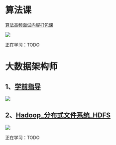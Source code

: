 # 算法课

[算法高频面试内容打包课](https://www.mashibing.com/subject/21?courseNo=1260&courseVersionId=1841)

![](Pasted%20image%2020231211031307.png)

正在学习：TODO

# 大数据架构师

## 1、[学前指导]([https://www.mashibing.com/subject/15?isLogin=1&courseNo=2224&courseVersionId=3025](https://www.mashibing.com/subject/15?isLogin=1&courseNo=2224&courseVersionId=3025))

![](Pasted%20image%2020231211031939.png)

## 2、[Hadoop_分布式文件系统_HDFS]([https://www.mashibing.com/subject/15?courseNo=52&courseVersionId=1100](https://www.mashibing.com/subject/15?courseNo=52&courseVersionId=1100))

![](Pasted%20image%2020231211032110.png)

正在学习：TODO